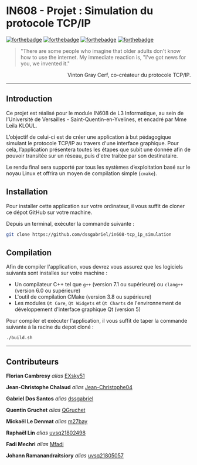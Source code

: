 # IN608 - Projet : Simulation du protocole TCP/IP

[![forthebadge](https://forthebadge.com/images/badges/made-with-c-plus-plus.svg)](http://forthebadge.com) [![forthebadge](https://forthebadge.com/images/badges/powered-by-qt.svg)](http://forthebadge.com) [![forthebadge](https://forthebadge.com/images/badges/not-a-bug-a-feature.svg)](http://forthebadge.com) [![forthebadge](https://forthebadge.com/images/badges/powered-by-black-magic.svg)](http://forthebadge.com)

> "There are some people who imagine that older adults don't know how to use the internet. My immediate reaction is, "I've got news for you, we invented it."

<p align="right">
  Vinton Gray Cerf, co-créateur du protocole TCP/IP.
</p>

--------
## Introduction
Ce projet est réalisé pour le module IN608 de L3 Informatique, au sein de l’Université de Versailles - Saint-Quentin-en-Yvelines, et encadré par Mme Leila KLOUL.

L’objectif de celui-ci est de créer une application à but pédagogique simulant le protocole TCP/IP au travers d'une interface graphique.
Pour cela, l’application présentera toutes les étapes que subit une donnée afin de pouvoir transitée sur un réseau, puis d'etre traitée par son destinataire.

Le rendu final sera supporté par tous les systèmes d’exploitation basé sur le noyau Linux et offrira un moyen de compilation simple (`cmake`).

## Installation
Pour installer cette application sur votre ordinateur, il vous suffit de cloner ce dépot GitHub sur votre machine.

Depuis un terminal, exécuter la commande suivante :
```sh
git clone https://github.com/dssgabriel/in608-tcp_ip_simulation
```

## Compilation

Afin de compiler l'application, vous devrez vous assurez que les logiciels suivants sont installes sur votre machine :
- Un compilateur C++ tel que `g++` (version 7.1 ou supérieure) ou `clang++` (version 6.0 ou supérieure)
- L'outil de compilation CMake (version 3.8 ou supérieure)
- Les modules `Qt Core`, `Qt Widgets` et `Qt Charts` de l'environnement de développement d'interface graphique Qt (version 5)

Pour compiler et exécuter l'application, il vous suffit de taper la commande suivante à la racine du depot cloné :
```sh
./build.sh
```
-------

## Contributeurs

**Florian Cambresy** _alias_ [EXsky51](https://github.com/EXsky51)

**Jean-Christophe Chalaud** _alias_ [Jean-Christophe04](https://github.com/Jean-Christophe04)

**Gabriel Dos Santos** _alias_ [dssgabriel](https://github.com/dssgabriel)

**Quentin Gruchet** _alias_ [QGruchet](https://github.com/QGruchet)

**Mickaël Le Denmat** _alias_ [m27bay](https://github.com/m27bay) 

**Raphaël Lin** _alias_ [uvsq21802498](https://github.com/uvsq21802498)

**Fadi Mechri** _alias_ [Mfadi](https://github.com/uvsq21603504)

**Johann Ramanandraitsiory** _alias_ [uvsq21805057](https://github.com/uvsq21805057)
